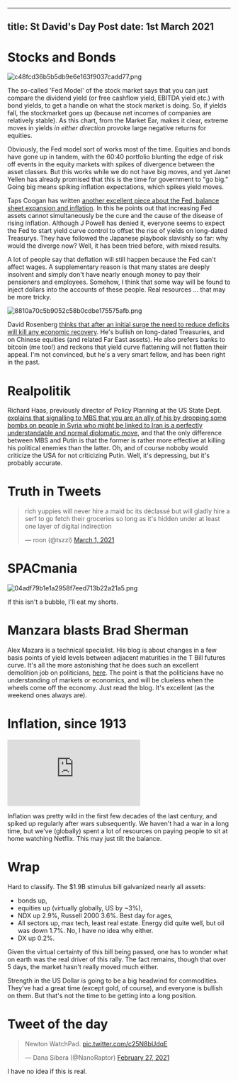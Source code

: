 
---
title: St David's Day Post
date: 1st March 2021
---

# Stocks and Bonds

![c48fcd36b5b5db9e6e163f9037cadd77.png]({attach}c48fcd36b5b5db9e6e163f9037cadd77.png)

The so-called 'Fed Model' of the stock market says that you can just compare the dividend yield (or free cashflow yield, EBITDA yield etc.) with bond yields, to get a handle on what the stock market is doing. So, if yields fall, the stockmarket goes up (because net incomes of companies are relatively stable).
As this chart, from the Market Ear, makes it clear, extreme moves in yields _in either direction_ provoke large negative returns for equities.

Obviously, the Fed model sort of works most of the time. Equities and bonds have gone up in tandem, with the 60:40 portfolio blunting the edge of risk off events in the equity markets with spikes of divergence between the asset classes. But this works while we do not have big moves, and yet Janet Yellen has already promised that this is the time for government to "go big." Going big means spiking inflation expectations, which spikes yield moves.

Taps Coogan has written [another excellent piece about the Fed, balance sheet expansion and inflation](https://thesoundingline.com/a-paradigm-shift-we-have-finally-reached-the-limit-of-endless-stimulus/). In this he points out that increasing Fed assets cannot simultaneously be the cure and the cause of the disease of rising inflation. Although J Powell has denied it, everyone seems to expect the Fed to start yield curve control to offset the rise of yields on long-dated Treasurys. They have followed the Japanese playbook slavishly so far: why would the diverge now? Well, it has been tried before, with mixed results.

A lot of people say that deflation will still happen because the Fed can't affect wages. A supplementary reason is that many states are deeply insolvent and simply don't have nearly enough money to pay their pensioners and employees. Somehow, I think that some way will be found to inject dollars into the accounts of these people. Real resources … that may be more tricky.

![8810a70c5b9052c58b0cdbe175575afb.png]({attach}8810a70c5b9052c58b0cdbe175575afb.png)

David Rosenberg [thinks that after an initial surge the need to reduce deficits will kill any economic recovery](https://themarket.ch/interview/were-getting-closer-to-a-breaking-point-ld.3681).  He's bullish on long-dated Treasuries, and on Chinese equities (and related Far East assets). He also prefers banks to bitcoin (me too!) and reckons that yield curve flattening will not flatten their appeal.
I'm not convinced, but he's a very smart fellow, and has been right in the past.



# Realpolitik

Richard Haas, previously director of Policy Planning at the US State Dept. [explains that signalling to MBS that you are an ally of his by dropping some bombs on people in Syria who might be linked to Iran is a perfectly understandable and normal diplomatic move](https://www.project-syndicate.org/commentary/us-saudi-relations-after-khashoggi-intelligence-report-by-richard-haass-2021-02), and that the only difference between MBS and Putin is that the former is rather more effective at killing his political enemies than the latter. Oh, and of course noboby would criticize the USA for not criticizing Putin.
Well, it's depressing, but it's probably accurate.

# Truth in Tweets

<blockquote class="twitter-tweet"><p lang="en" dir="ltr">rich yuppies will never hire a maid bc its déclassé but will gladly hire a serf to go fetch their groceries so long as it&#39;s hidden under at least one layer of digital indirection</p>&mdash; roon (@tszzl) <a href="https://twitter.com/tszzl/status/1366246661404520448?ref_src=twsrc%5Etfw">March 1, 2021</a></blockquote> <script async src="https://platform.twitter.com/widgets.js" charset="utf-8"></script> 

# SPACmania

![04adf79b1e1a2958f7eed713b22a21a5.png]({attach}04adf79b1e1a2958f7eed713b22a21a5.png)

If this isn't a bubble, I'll eat my shorts.

# Manzara blasts Brad Sherman

Alex Mazara is a technical specialist. His blog is about changes in a few basis points of yield levels between adjacent maturities in the T Bill futures curve.
It's all the more astonishing that he does such an excellent demolition job on politicians, [here](https://www.chartpoint.com/mr-market-questions-the-fed/). The point is that the politicians have no understanding of markets or economics, and will be clueless when the wheels come off the economy.
Just read the blog. It's excellent (as the weekend ones always are).

# Inflation, since 1913

<div class="embed-container"><iframe src="https://fred.stlouisfed.org/graph/graph-landing.php?g=BtFu&width=670&height=475" scrolling="no" frameborder="0" style="overflow:hidden;" allowTransparency="true" loading="lazy"></iframe></div><script src="https://fred.stlouisfed.org/graph/js/embed.js" type="text/javascript"></script>

Inflation was pretty wild in the first few decades of the last century, and spiked up regularly after wars subsequently.  We haven't had a war in a long time, but we've (globally) spent a lot of resources on paying people to sit at home watching Netflix. This may just tilt the balance. 

# Wrap

Hard to classify. The $1.9B stimulus bill galvanized nearly all assets:

- bonds up,
- equities up (virtually globally, US by ~3%),
- NDX up 2.9%, Russell 2000 3.6%. Best day for ages,
- All sectors up, max tech, least real estate. Energy did quite well, but oil was down 1.7%. No, I have no idea why either.
- DX up 0.2%.

Given the virtual certainty of this bill being passed, one has to wonder what on earth was the real driver of this rally. The fact remains, though that over 5 days, the market hasn't really moved much either.

Strength in the US Dollar is going to be a big headwind for commodities. They've had a great time (except gold, of course), and everyone is bullish on them. 
But that's not the time to be getting into a long position.

# Tweet of the day

<blockquote class="twitter-tweet"><p lang="en" dir="ltr">Newton WatchPad. <a href="https://t.co/c25N8bUdqE">pic.twitter.com/c25N8bUdqE</a></p>&mdash; Dana Sibera (@NanoRaptor) <a href="https://twitter.com/NanoRaptor/status/1365755940184547328?ref_src=twsrc%5Etfw">February 27, 2021</a></blockquote> <script async src="https://platform.twitter.com/widgets.js" charset="utf-8"></script>

I have no idea if this is real.
